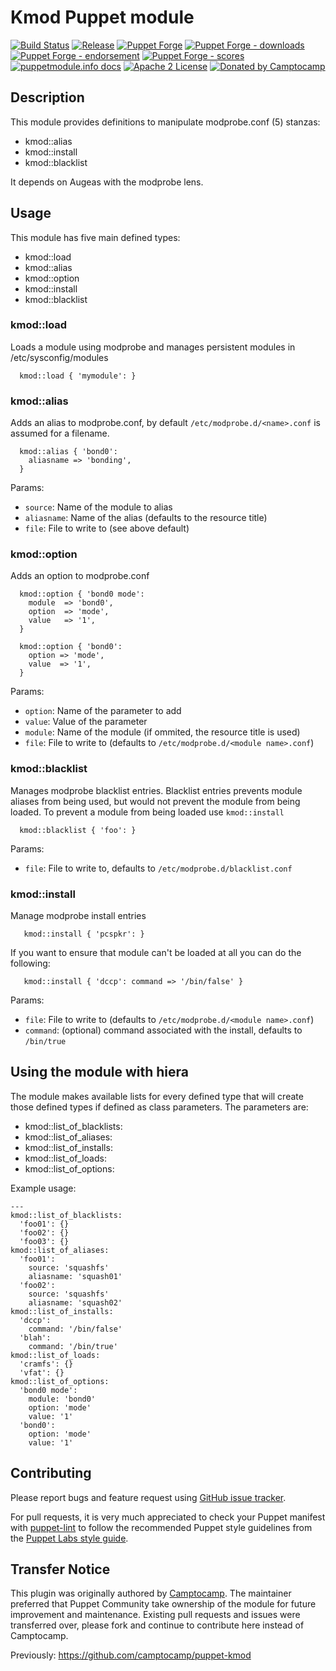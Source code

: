 # Kmod Puppet module

[![Build Status](https://github.com/voxpupuli/puppet-kmod/workflows/CI/badge.svg)](https://github.com/voxpupuli/puppet-kmod/actions?query=workflow%3ACI)
[![Release](https://github.com/voxpupuli/puppet-kmod/actions/workflows/release.yml/badge.svg)](https://github.com/voxpupuli/puppet-kmod/actions/workflows/release.yml)
[![Puppet Forge](https://img.shields.io/puppetforge/v/puppet/kmod.svg)](https://forge.puppetlabs.com/puppet/kmod)
[![Puppet Forge - downloads](https://img.shields.io/puppetforge/dt/puppet/kmod.svg)](https://forge.puppetlabs.com/puppet/kmod)
[![Puppet Forge - endorsement](https://img.shields.io/puppetforge/e/puppet/kmod.svg)](https://forge.puppetlabs.com/puppet/kmod)
[![Puppet Forge - scores](https://img.shields.io/puppetforge/f/puppet/kmod.svg)](https://forge.puppetlabs.com/puppet/kmod)
[![puppetmodule.info docs](http://www.puppetmodule.info/images/badge.png)](http://www.puppetmodule.info/m/puppet-kmod)
[![Apache 2 License](https://img.shields.io/github/license/voxpupuli/puppet-kmod.svg)](LICENSE)
[![Donated by Camptocamp](https://img.shields.io/badge/donated%20by-camptocamp-fb7047.svg)](#transfer-notice)

## Description

This module provides definitions to manipulate modprobe.conf (5) stanzas:

 * kmod::alias
 * kmod::install
 * kmod::blacklist

It depends on Augeas with the modprobe lens.

## Usage

This module has five main defined types:

  * kmod::load
  * kmod::alias
  * kmod::option
  * kmod::install
  * kmod::blacklist


### kmod::load

Loads a module using modprobe and manages persistent modules in /etc/sysconfig/modules

```puppet
  kmod::load { 'mymodule': }
```

### kmod::alias

Adds an alias to modprobe.conf, by default `/etc/modprobe.d/<name>.conf` is assumed for a filename.

```puppet
  kmod::alias { 'bond0':
    aliasname => 'bonding',
  }
```

Params:
* `source`: Name of the module to alias
* `aliasname`: Name of the alias (defaults to the resource title)
* `file`: File to write to (see above default)

### kmod::option

Adds an option to modprobe.conf

```puppet
  kmod::option { 'bond0 mode':
    module  => 'bond0',
    option  => 'mode',
    value   => '1',
  }

  kmod::option { 'bond0':
    option => 'mode',
    value  => '1',
  }
```

Params:
* `option`: Name of the parameter to add
* `value`: Value of the parameter
* `module`: Name of the module (if ommited, the resource title is used)
* `file`: File to write to (defaults to `/etc/modprobe.d/<module name>.conf`)

### kmod::blacklist

Manages modprobe blacklist entries. Blacklist entries prevents module aliases from being used,
but would not prevent the module from being loaded.
To prevent a module from being loaded use `kmod::install`

```puppet
  kmod::blacklist { 'foo': }
```

Params:
* `file`: File to write to, defaults to `/etc/modprobe.d/blacklist.conf`

### kmod::install

Manage modprobe install entries

```puppet
   kmod::install { 'pcspkr': }
```

If you want to ensure that module can't be loaded at all you can do the following:
```puppet
   kmod::install { 'dccp': command => '/bin/false' }
```

Params:
* `file`: File to write to (defaults to `/etc/modprobe.d/<module name>.conf`)
* `command`: (optional) command associated with the install, defaults to `/bin/true`

## Using the module with hiera
The module makes available lists for every defined type that will create those
defined types if defined as class parameters. The parameters are:
* kmod::list_of_blacklists:
* kmod::list_of_aliases:
* kmod::list_of_installs:
* kmod::list_of_loads:
* kmod::list_of_options:

Example usage:
```
---
kmod::list_of_blacklists:
  'foo01': {}
  'foo02': {}
  'foo03': {}
kmod::list_of_aliases:
  'foo01':
    source: 'squashfs'
    aliasname: 'squash01'
  'foo02':
    source: 'squashfs'
    aliasname: 'squash02'
kmod::list_of_installs:
  'dccp':
    command: '/bin/false'
  'blah':
    command: '/bin/true'
kmod::list_of_loads:
  'cramfs': {}
  'vfat': {}
kmod::list_of_options:
  'bond0 mode':
    module: 'bond0'
    option: 'mode'
    value: '1'
  'bond0':
    option: 'mode'
    value: '1'
```

## Contributing

Please report bugs and feature request using [GitHub issue
tracker](https://github.com/camptocamp/puppet-kmod/issues).

For pull requests, it is very much appreciated to check your Puppet manifest
with [puppet-lint](https://github.com/camptocamp/puppet-kmod/issues) to follow the recommended Puppet style guidelines from the
[Puppet Labs style guide](http://docs.puppetlabs.com/guides/style_guide.html).


## Transfer Notice

This plugin was originally authored by [Camptocamp](http://www.camptocamp.com).
The maintainer preferred that Puppet Community take ownership of the module for future improvement and maintenance.
Existing pull requests and issues were transferred over, please fork and continue to contribute here instead of Camptocamp.

Previously: https://github.com/camptocamp/puppet-kmod
